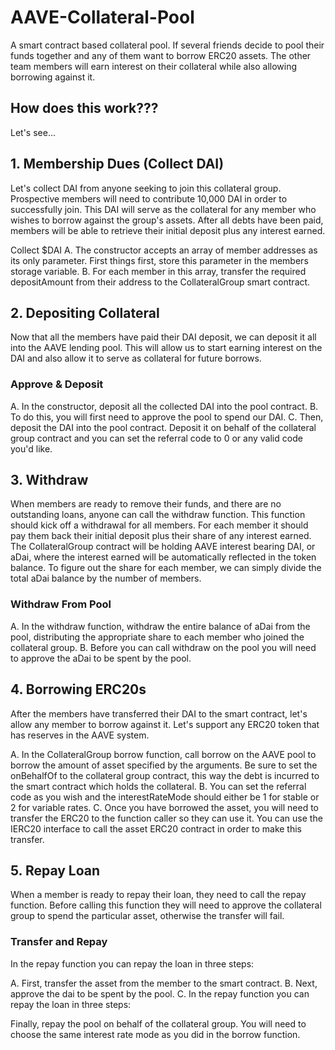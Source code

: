 # AAVE-Collateral-Pool

A smart contract based collateral pool. If several friends decide to pool their funds together and any of them want to borrow ERC20 assets. 
The other team members will earn interest on their collateral while also allowing borrowing against it.

## How does this work???
Let's see...

## 1. Membership Dues (Collect DAI)

Let's collect DAI from anyone seeking to join this collateral group. Prospective members will need to contribute 10,000 DAI in order to successfully join.
This DAI will serve as the collateral for any member who wishes to borrow against the group's assets.
After all debts have been paid, members will be able to retrieve their initial deposit plus any interest earned.

Collect $DAI
A. The constructor accepts an array of member addresses as its only parameter. First things first, store this parameter in the members storage variable.
B. For each member in this array, transfer the required depositAmount from their address to the CollateralGroup smart contract.

## 2. Depositing Collateral

Now that all the members have paid their DAI deposit, we can deposit it all into the AAVE lending pool. 
This will allow us to start earning interest on the DAI and also allow it to serve as collateral for future borrows.

### Approve & Deposit
A. In the constructor, deposit all the collected DAI into the pool contract.
B. To do this, you will first need to approve the pool to spend our DAI.
C. Then, deposit the DAI into the pool contract. Deposit it on behalf of the collateral group contract and you can set the referral code to 0 or any valid code you'd like.

## 3. Withdraw

When members are ready to remove their funds, and there are no outstanding loans, anyone can call the withdraw function. This function should kick off a withdrawal for all members. 
For each member it should pay them back their initial deposit plus their share of any interest earned.
The CollateralGroup contract will be holding AAVE interest bearing DAI, or aDai, where the interest earned will be automatically reflected in the token balance. 
To figure out the share for each member, we can simply divide the total aDai balance by the number of members.

### Withdraw From Pool
A. In the withdraw function, withdraw the entire balance of aDai from the pool, distributing the appropriate share to each member who joined the collateral group.
B. Before you can call withdraw on the pool you will need to approve the aDai to be spent by the pool.

## 4. Borrowing ERC20s

After the members have transferred their DAI to the smart contract, let's allow any member to borrow against it. Let's support any ERC20 token that has reserves in the AAVE system.

A. In the CollateralGroup borrow function, call borrow on the AAVE pool to borrow the amount of asset specified by the arguments. Be sure to set the onBehalfOf to the collateral group contract, this way the debt is incurred to the smart contract which holds the collateral. 
B. You can set the referral code as you wish and the interestRateMode should either be 1 for stable or 2 for variable rates.
C. Once you have borrowed the asset, you will need to transfer the ERC20 to the function caller so they can use it. You can use the IERC20 interface to call the asset ERC20 contract in order to make this transfer.

## 5. Repay Loan

When a member is ready to repay their loan, they need to call the repay function. Before calling this function they will need to approve the collateral group to spend the particular asset, otherwise the transfer will fail.

### Transfer and Repay
In the repay function you can repay the loan in three steps:

A. First, transfer the asset from the member to the smart contract.
B. Next, approve the dai to be spent by the pool.
C. In the repay function you can repay the loan in three steps:


Finally, repay the pool on behalf of the collateral group. You will need to choose the same interest rate mode as you did in the borrow function.
